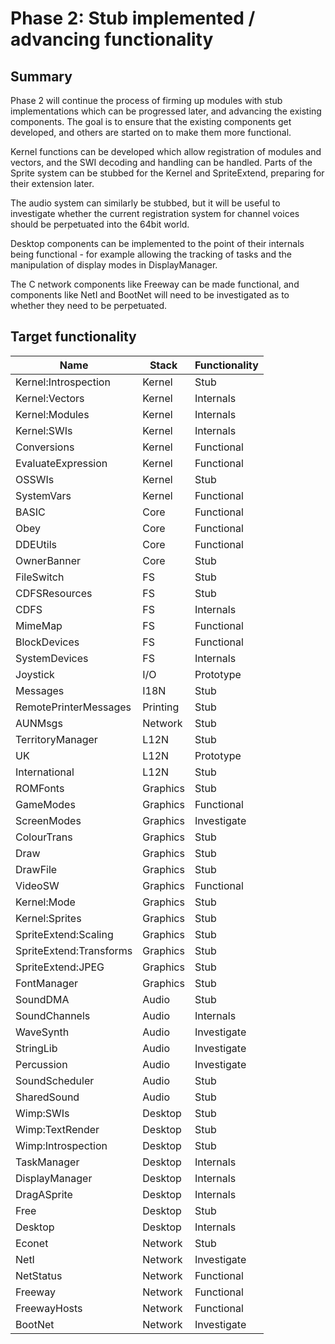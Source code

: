 # Phase 2: Stub implemented / advancing functionality

## Summary

Phase 2 will continue the process of firming up modules with stub
implementations which can be progressed later, and advancing the existing components. The goal is to ensure that the existing components get
developed, and others are started on to make them more functional.

Kernel functions can be developed which allow registration of modules
and vectors, and the SWI decoding and handling can be handled. Parts
of the Sprite system can be stubbed for the Kernel and SpriteExtend,
preparing for their extension later.

The audio system can similarly be stubbed, but it will be useful to
investigate whether the current registration system for channel voices
should be perpetuated into the 64bit world.

Desktop components can be implemented to the point of their internals
being functional - for example allowing the tracking of tasks and the
manipulation of display modes in DisplayManager.

The C network components like Freeway can be made functional, and
components like NetI and BootNet will need to be investigated as to
whether they need to be perpetuated.

## Target functionality

| Name                      | Stack          | Functionality |
|---------------------------|----------------|---------------|
| Kernel:Introspection      | Kernel         | Stub |
| Kernel:Vectors            | Kernel         | Internals |
| Kernel:Modules            | Kernel         | Internals |
| Kernel:SWIs               | Kernel         | Internals |
| Conversions               | Kernel         | Functional |
| EvaluateExpression        | Kernel         | Functional |
| OSSWIs                    | Kernel         | Stub |
| SystemVars                | Kernel         | Functional |
| BASIC                     | Core           | Functional |
| Obey                      | Core           | Functional |
| DDEUtils                  | Core           | Functional |
| OwnerBanner               | Core           | Stub |
| FileSwitch                | FS             | Stub | (split out components?)
| CDFSResources             | FS             | Stub |
| CDFS                      | FS             | Internals |
| MimeMap                   | FS             | Functional |
| BlockDevices              | FS             | Functional |
| SystemDevices             | FS             | Internals |
| Joystick                  | I/O            | Prototype |
| Messages                  | I18N           | Stub |
| RemotePrinterMessages     | Printing       | Stub |
| AUNMsgs                   | Network        | Stub |
| TerritoryManager          | L12N           | Stub |
| UK                        | L12N           | Prototype |
| International             | L12N           | Stub |
| ROMFonts                  | Graphics       | Stub |
| GameModes                 | Graphics       | Functional |
| ScreenModes               | Graphics       | Investigate |
| ColourTrans               | Graphics       | Stub |
| Draw                      | Graphics       | Stub |
| DrawFile                  | Graphics       | Stub |
| VideoSW                   | Graphics       | Functional |
| Kernel:Mode               | Graphics       | Stub |
| Kernel:Sprites            | Graphics       | Stub |
| SpriteExtend:Scaling      | Graphics       | Stub |
| SpriteExtend:Transforms   | Graphics       | Stub |
| SpriteExtend:JPEG         | Graphics       | Stub |
| FontManager               | Graphics       | Stub |
| SoundDMA                  | Audio          | Stub |
| SoundChannels             | Audio          | Internals |
| WaveSynth                 | Audio          | Investigate |
| StringLib                 | Audio          | Investigate |
| Percussion                | Audio          | Investigate |
| SoundScheduler            | Audio          | Stub |
| SharedSound               | Audio          | Stub |
| Wimp:SWIs                 | Desktop        | Stub |
| Wimp:TextRender           | Desktop        | Stub |
| Wimp:Introspection        | Desktop        | Stub |
| TaskManager               | Desktop        | Internals |
| DisplayManager            | Desktop        | Internals |
| DragASprite               | Desktop        | Internals |
| Free                      | Desktop        | Stub |
| Desktop                   | Desktop        | Internals |
| Econet                    | Network        | Stub |
| NetI                      | Network        | Investigate |
| NetStatus                 | Network        | Functional |
| Freeway                   | Network        | Functional |
| FreewayHosts              | Network        | Functional |
| BootNet                   | Network        | Investigate |

<!-- Charts go here -->
